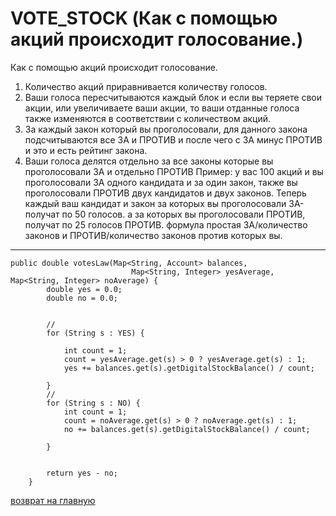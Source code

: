 # VOTE_STOCK (Как с помощью акций происходит голосование.)

Как с помощью акций происходит голосование. 
1. Количество акций приравнивается количеству голосов.
2. Ваши голоса пересчитываются каждый блок и если вы теряете свои акции,
или увеличиваете ваши акции, то ваши отданные голоса также изменяются
в соответствии с количеством акций.
3. За каждый закон который вы проголосовали, для данного закона подсчитываются все 
ЗА и ПРОТИВ и после чего с ЗА минус ПРОТИВ и это и есть рейтинг закона.
4. Ваши голоса делятся отдельно за все законы которые вы проголосовали ЗА и отдельно ПРОТИВ
Пример: у вас 100 акций и вы проголосовали ЗА одного кандидата и за один закон,
также вы проголосовали ПРОТИВ двух кандидатов и двух законов.
Теперь каждый ваш кандидат и закон за которых вы проголосовали ЗА-получат по 50 голосов.
а за которых вы проголосовали ПРОТИВ, получат по 25 голосов ПРОТИВ.
формула простая ЗА/количество законов и ПРОТИВ/количество законов против которых вы.
______

````
public double votesLaw(Map<String, Account> balances,
                           Map<String, Integer> yesAverage, Map<String, Integer> noAverage) {
        double yes = 0.0;
        double no = 0.0;


        //
        for (String s : YES) {

            int count = 1;
            count = yesAverage.get(s) > 0 ? yesAverage.get(s) : 1;
            yes += balances.get(s).getDigitalStockBalance() / count;

        }
        //
        for (String s : NO) {
            int count = 1;
            count = noAverage.get(s) > 0 ? noAverage.get(s) : 1;
            no += balances.get(s).getDigitalStockBalance() / count;

        }


        return yes - no;
    }
````

[возврат на главную](../documentation/documentationRus.md)
